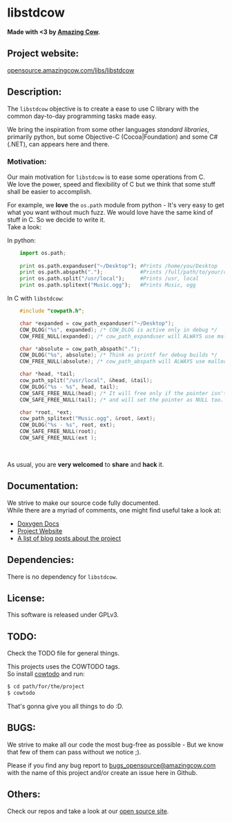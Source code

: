 # libstdcow

**Made with <3 by [Amazing Cow](http://www.amazingcow.com).**


<!-- ####################################################################### -->
<!-- ####################################################################### -->

## Project website:

[opensource.amazingcow.com/libs/libstdcow](http:/opensource.amazingcow/libs/libstdcow)



<!-- ####################################################################### -->
<!-- ####################################################################### -->

## Description:

The ```libstdcow``` objective is to create a ease to use C library with 
the common day-to-day programming tasks made easy.

We bring the inspiration from some other languages _standard libraries_, 
primarily python, but some Objective-C (Cocoa|Foundation) and some C# (.NET),
can appears here and there.


### Motivation:

Our main motivation for ```libstdcow``` is to ease some operations from C.   
We love the power, speed and flexibility of C but we think that some stuff
shall be easier to accomplish.   

For example, we **love** the ```os.path``` module from python - It's very easy
to get what you want without much fuzz. We would love have the same kind of 
stuff in C. So we decide to write it.   
Take a look:

In python:
```python
    import os.path;
    
    print os.path.expanduser("~/Desktop"); #Prints /home/you/Desktop
    print os.path.abspath(".");            #Prints /full/path/to/your/cwd
    print os.path.split("/usr/local");     #Prints /usr, local
    print os.path.splitext("Music.ogg");   #Prints Music, ogg
```

In C with ```libstdcow```:
``` c
    #include "cowpath.h";

    char *expanded = cow_path_expanduser("~/Desktop");
    COW_DLOG("%s", expanded); /* COW_DLOG is active only in debug */
    COW_FREE_NULL(expanded); /* cow_path_expanduser will ALWAYS use malloc */

    char *absolute = cow_path_abspath(".");
    COW_DLOG("%s", absolute); /* Think as printf for debug builds */
    COW_FREE_NULL(absolute); /* cow_path_abspath will ALWAYS use malloc */

    char *head, *tail;
    cow_path_split("/usr/local", &head, &tail);
    COW_DLOG("%s - %s", head, tail);
    COW_SAFE_FREE_NULL(head); /* It will free only if the pointer isn't NULL */
    COW_SAFE_FREE_NULL(tail); /* and will set the pointer as NULL too.       */

    char *root, *ext;
    cow_path_splitext("Music.ogg", &root, &ext);
    COW_DLOG("%s - %s", root, ext);
    COW_SAFE_FREE_NULL(root); 
    COW_SAFE_FREE_NULL(ext ); 
```

<br>

As usual, you are **very welcomed** to **share** and **hack** it.



<!-- ####################################################################### -->
<!-- ####################################################################### -->

## Documentation:

We strive to make our source code fully documented.   
While there are a myriad of comments, one might find useful take a look at:

* [Doxygen Docs]()
* [Project Website]()
* [A list of blog posts about the project]()



<!-- ####################################################################### -->
<!-- ####################################################################### -->

## Dependencies:

There is no dependency for ```libstdcow```.



<!-- ####################################################################### -->
<!-- ####################################################################### -->

## License:

This software is released under GPLv3.



<!-- ####################################################################### -->
<!-- ####################################################################### -->

## TODO:

Check the TODO file for general things.

This projects uses the COWTODO tags.   
So install [cowtodo](https://github.com/AmazingCow-Tools/COWTODO/) and run:

``` bash
$ cd path/for/the/project
$ cowtodo 
```

That's gonna give you all things to do :D.



<!-- ####################################################################### -->
<!-- ####################################################################### -->

## BUGS:

We strive to make all our code the most bug-free as possible - But we know 
that few of them can pass without we notice ;).

Please if you find any bug report to [bugs_opensource@amazingcow.com]() 
with the name of this project and/or create an issue here in Github.



<!-- ####################################################################### -->
<!-- ####################################################################### -->

## Others:
Check our repos and take a look at our [open source site](http://opensource.amazingcow.com).
